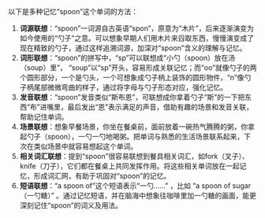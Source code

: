 以下是多种记忆“spoon”这个单词的方法：
1. **词源联想**：“spoon”一词源自古英语“spon”，原意为“木片”，后来逐渐演变为如今使用的“勺子”之意。可以想象早期人们用木片来舀取东西，慢慢演变成了现在精致的勺子，通过这样追溯词源，加深对“spoon”含义的理解与记忆。
2. **词形联想**：“spoon”的拼写中，“sp”可以联想成“小勺（spoon）放在汤（soup）里”， “soup”以“sp”开头，容易形成关联记忆；而“oo”就像勺子的两个圆形部分，一个是勺头，一个可想象成勺子柄上装饰的圆形物件，“n”像勺子柄尾部微微弯曲的样子，通过将字母与勺子形态对应，强化记忆。
3. **发音联想**：“spoon”发音类似“斯布恩”，可联想成你拿着勺子“斯”的一下把东西“布”进嘴里，最后发出“恩”表示满足的声音，借助有趣的场景和发音关联，帮助记住单词。
4. **场景联想**：想象早餐场景，你坐在餐桌前，面前放着一碗热气腾腾的粥，你拿起勺子（spoon），一勺一勺地喝粥。把单词与熟悉的生活场景联系起来，下次在类似场景中就容易想起这个单词。
5. **相关词汇联想**：提到“spoon”很容易联想到餐具相关词汇，如fork（叉子）、knife（刀子），它们都在餐桌上共同发挥作用。将这些相关单词放在一起记忆，形成词汇网，有助于巩固对“spoon”的记忆。 
6. **短语联想**：“a spoon of”这个短语表示“一勺……” ，比如 “a spoon of sugar（一勺糖）” 。通过记忆短语，并在脑海中想象往咖啡里加一勺糖的画面，能更深刻记住“spoon”的词义及用法。 